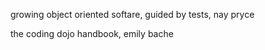 growing object oriented softare, guided by tests, nay pryce

the coding dojo handbook, emily bache

